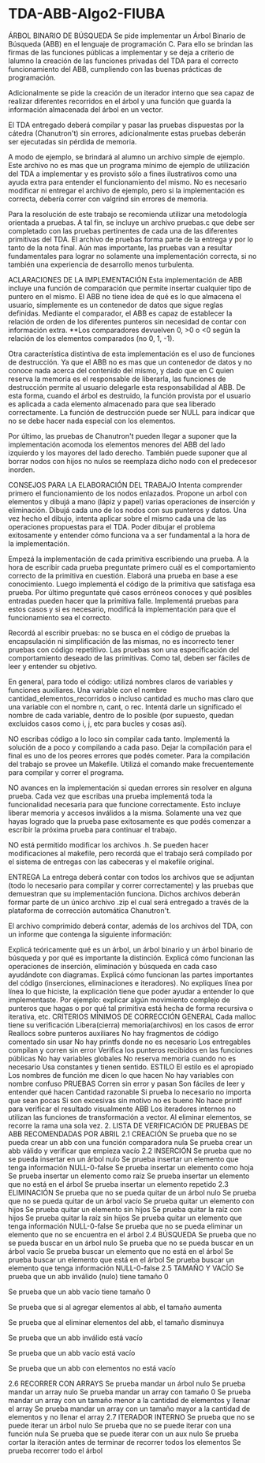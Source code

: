 # TDA-ABB-Algo2-FIUBA

ÁRBOL BINARIO DE BÚSQUEDA
Se pide implementar un Árbol Binario de Búsqueda (ABB) en el lenguaje de programación C. Para ello se brindan las firmas de las funciones públicas a implementar y se deja a criterio de lalumno la creación de las funciones privadas del TDA para el correcto funcionamiento del ABB, cumpliendo con las buenas prácticas de programación.

Adicionalmente se pide la creación de un iterador interno que sea capaz de realizar diferentes recorridos en el árbol y una función que guarda la información almacenada del árbol en un vector.

El TDA entregado deberá compilar y pasar las pruebas dispuestas por la cátedra (Chanutron't) sin errores, adicionalmente estas pruebas deberán ser ejecutadas sin pérdida de memoria.

A modo de ejemplo, se brindará al alumno un archivo simple de ejemplo. Este archivo no es mas que un programa mínimo de ejemplo de utilización del TDA a implementar y es provisto sólo a fines ilustrativos como una ayuda extra para entender el funcionamiento del mismo. No es necesario modificar ni entregar el archivo de ejemplo, pero si la implementación es correcta, debería correr con valgrind sin errores de memoria.

Para la resolución de este trabajo se recomienda utilizar una metodología orientada a pruebas. A tal fin, se incluye un archivo pruebas.c que debe ser completado con las pruebas pertinentes de cada una de las diferentes primitivas del TDA. El archivo de pruebas forma parte de la entrega y por lo tanto de la nota final. Aún mas importante, las pruebas van a resultar fundamentales para lograr no solamente una implementación correcta, si no también una experiencia de desarrollo menos turbulenta.

ACLARACIONES DE LA IMPLEMENTACIÓN
Esta implementación de ABB incluye una función de comparación que permite insertar cualquier tipo de puntero en el mismo. El ABB no tiene idea de qué es lo que almacena el usuario, simplemente es un contenedor de datos que sigue reglas definidas. Mediante el comparador, el ABB es capaz de establecer la relación de orden de los diferentes punteros sin necesidad de contar con información extra. **Los comparadores devuelven 0, >0 o <0 según la relación de los elementos comparados (no 0, 1, -1).

Otra característica distintiva de esta implementación es el uso de funciones de destrucción. Ya que el ABB no es mas que un contenedor de datos y no conoce nada acerca del contenido del mismo, y dado que en C quien reserva la memoria es el responsable de liberarla, las funciones de destrucción permite al usuario delegarle esta responsabilidad al ABB. De esta forma, cuando el árbol es destruido, la función provista por el usuario es aplicada a cada elemento almacenado para que sea liberado correctamente. La función de destrucción puede ser NULL para indicar que no se debe hacer nada especial con los elementos.

Por último, las pruebas de Chanutron't pueden llegar a suponer que la implementación acomoda los elementos menores del ABB del lado izquierdo y los mayores del lado derecho. También puede suponer que al borrar nodos con hijos no nulos se reemplaza dicho nodo con el predecesor inorden.

CONSEJOS PARA LA ELABORACIÓN DEL TRABAJO
Intenta comprender primero el funcionamiento de los nodos enlazados. Propone un arbol con elementos y dibujá a mano (lápiz y papel) varias operaciones de inserción y eliminación. Dibujá cada uno de los nodos con sus punteros y datos. Una vez hecho el dibujo, intenta aplicar sobre el mismo cada una de las operaciones propuestas para el TDA. Poder dibujar el problema exitosamente y entender cómo funciona va a ser fundamental a la hora de la implementación.

Empezá la implementación de cada primitiva escribiendo una prueba. A la hora de escribir cada prueba preguntate primero cuál es el comportamiento correcto de la primitiva en cuestión. Elaborá una prueba en base a ese conocimiento. Luego implementá el código de la primitiva que satisfaga esa prueba. Por último preguntate qué casos erróneos conoces y qué posibles entradas pueden hacer que la primitiva falle. Implementá pruebas para estos casos y si es necesario, modificá la implementación para que el funcionamiento sea el correcto.

Recordá al escribir pruebas: no se busca en el código de pruebas la encapsulación ni simplificación de las mismas, no es incorrecto tener pruebas con código repetitivo. Las pruebas son una especificación del comportamiento deseado de las primitivas. Como tal, deben ser fáciles de leer y entender su objetivo.

En general, para todo el código: utilizá nombres claros de variables y funciones auxiliares. Una variable con el nombre cantidad_elementos_recorridos o incluso cantidad es mucho mas claro que una variable con el nombre n, cant, o rec. Intentá darle un significado el nombre de cada variable, dentro de lo posible (por supuesto, quedan excluidos casos como i, j, etc para bucles y cosas así).

NO escribas código a lo loco sin compilar cada tanto. Implementá la solución de a poco y compilando a cada paso. Dejar la compilación para el final es uno de los peores errores que podés cometer. Para la compilación del trabajo se provee un Makefile. Utilizá el comando make frecuentemente para compilar y correr el programa.

NO avances en la implementación si quedan errores sin resolver en alguna prueba. Cada vez que escribas una prueba implementá toda la funcionalidad necesaria para que funcione correctamente. Esto incluye liberar memoria y accesos inválidos a la misma. Solamente una vez que hayas logrado que la prueba pase exitosamente es que podés comenzar a escribir la próxima prueba para continuar el trabajo.

NO está permitido modificar los archivos .h. Se pueden hacer modificaciones al makefile, pero recordá que el trabajo será compilado por el sistema de entregas con las cabeceras y el makefile original.

ENTREGA
La entrega deberá contar con todos los archivos que se adjuntan (todo lo necesario para compilar y correr correctamente) y las pruebas que demuestran que su implementación funciona. Dichos archivos deberán formar parte de un único archivo .zip el cual será entregado a través de la plataforma de corrección automática Chanutron't.

El archivo comprimido deberá contar, además de los archivos del TDA, con un informe que contenga la siguiente información:

Explicá teóricamente qué es un árbol, un árbol binario y un árbol binario de búsqueda y por qué es importante la distinción. Explicá cómo funcionan las operaciones de inserción, eliminación y búsqueda en cada caso ayudándote con diagramas.
Explicá cómo funcionan las partes importantes del código (inserciones, eliminaciones e iteradores). No expliques línea por línea lo que hiciste, la explicación tiene que poder ayudar a entender lo que implementaste. Por ejemplo: explicar algún movimiento complejo de punteros que hagas o por qué tal primitiva está hecha de forma recursiva o iterativa, etc.
CRITERIOS MÍNIMOS DE CORRECCIÓN
GENERAL
 Cada malloc tiene su verificación
 Libera(cierra) memoria(archivos) en los casos de error
 Reallocs sobre punteros auxiliares
 No hay fragmentos de código comentado sin usar
 No hay printfs donde no es necesario
 Los entregables compilan y corren sin error
 Verifica los punteros recibidos en las funciones públicas
 No hay variables globales
 No reserva memoria cuando no es necesario
 Usa constantes y tienen sentido.
ESTILO
 El estilo es el apropiado
 Los nombres de función me dicen lo que hacen
 No hay variables con nombre confuso
PRUEBAS
 Corren sin error y pasan
 Son fáciles de leer y entender qué hacen
 Cantidad razonable
Si prueba lo necesario no importa que sean pocas
Si son excesivas sin motivo no es bueno
 No hace printf para verificar el resultado visualmente
ABB
 Los iteradores internos no utilizan las funciones de transformación a vector.
 Al eliminar elementos, se recorre la rama una sola vez.
2. LISTA DE VERIFICACIÓN DE PRUEBAS DE ABB RECOMENDADAS POR ABRIL
2.1 CREACIÓN
 Se prueba que no se pueda crear un abb con una función comparadora nula
 Se prueba crear un abb válido y verificar que empieza vacío
2.2 INSERCIÓN
 Se prueba que no se pueda insertar en un árbol nulo
 Se prueba insertar un elemento que tenga información NULL-0-false
 Se prueba insertar un elemento como hoja
 Se prueba insertar un elemento como raíz
 Se prueba insertar un elemento que no está en el árbol
 Se prueba insertar un elemento repetido
2.3 ELIMINACIÓN
 Se prueba que no se pueda quitar de un árbol nulo
 Se prueba que no se pueda quitar de un árbol vacío
 Se prueba quitar un elemento con hijos
 Se prueba quitar un elemento sin hijos
 Se prueba quitar la raíz con hijos
 Se prueba quitar la raíz sin hijos
 Se prueba quitar un elemento que tenga información NULL-0-false
 Se prueba que no se pueda eliminar un elemento que no se encuentra en el árbol
2.4 BÚSQUEDA
 Se prueba que no se pueda buscar en un árbol nulo
 Se prueba que no se pueda buscar en un árbol vacío
 Se prueba buscar un elemento que no está en el árbol
 Se prueba buscar un elemento que está en el árbol
 Se prueba buscar un elemento que tenga información NULL-0-false
2.5 TAMAÑO Y VACÍO
 Se prueba que un abb inválido (nulo) tiene tamaño 0

 Se prueba que un abb vacío tiene tamaño 0

 Se prueba que si al agregar elementos al abb, el tamaño aumenta

 Se prueba que al eliminar elementos del abb, el tamaño disminuya

 Se prueba que un abb inválido está vacío

 Se prueba que un abb vacío está vacío

 Se prueba que un abb con elementos no está vacío

2.6 RECORRER CON ARRAYS
 Se prueba mandar un árbol nulo
 Se prueba mandar un array nulo
 Se prueba mandar un array con tamaño 0
 Se prueba mandar un array con un tamaño menor a la cantidad de elementos y llenar el array
 Se prueba mandar un array con un tamaño mayor a la cantidad de elementos y no llenar el array
2.7 ITERADOR INTERNO
 Se prueba que no se puede iterar un árbol nulo
 Se prueba que no se puede iterar con una función nula
 Se prueba que se puede iterar con un aux nulo
 Se prueba cortar la iteración antes de terminar de recorrer todos los elementos
 Se prueba recorrer todo el árbol
